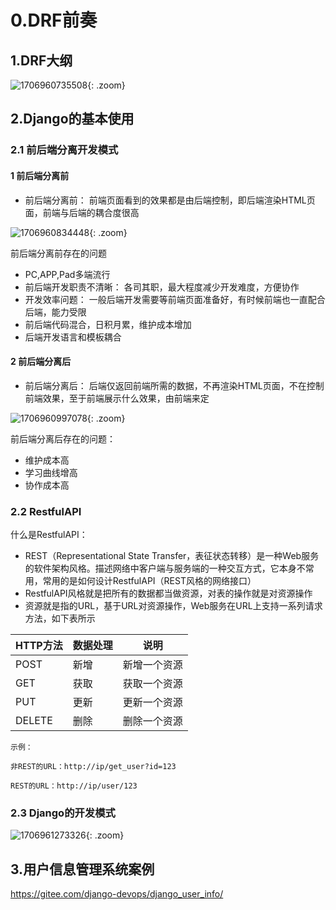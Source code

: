 # 0.DRF前奏


## 1.DRF大纲

![1706960735508](https://cdn.jsdelivr.net/gh/hujianli94/picx-images-hosting@master/1706960735508.webp){: .zoom}



## 2.Django的基本使用

### 2.1 前后端分离开发模式

#### 1 前后端分离前

- 前后端分离前： 前端页面看到的效果都是由后端控制，即后端渲染HTML页面，前端与后端的耦合度很高

![1706960834448](https://cdn.jsdelivr.net/gh/hujianli94/picx-images-hosting@master/1706960834448.webp){: .zoom}


前后端分离前存在的问题

- PC,APP,Pad多端流行
- 前后端开发职责不清晰： 各司其职，最大程度减少开发难度，方便协作
- 开发效率问题： 一般后端开发需要等前端页面准备好，有时候前端也一直配合后端，能力受限
- 前后端代码混合，日积月累，维护成本增加
- 后端开发语言和模板耦合


#### 2 前后端分离后

- 前后端分离后： 后端仅返回前端所需的数据，不再渲染HTML页面，不在控制前端效果，至于前端展示什么效果，由前端来定

![1706960997078](https://cdn.jsdelivr.net/gh/hujianli94/picx-images-hosting@master/1706960997078.webp){: .zoom}


前后端分离后存在的问题：
- 维护成本高
- 学习曲线增高
- 协作成本高



### 2.2 RestfulAPI

什么是RestfulAPI：

- REST（Representational State Transfer，表征状态转移）是一种Web服务的软件架构风格。描述网络中客户端与服务端的一种交互方式，它本身不常用，常用的是如何设计RestfulAPI（REST风格的网络接口）
- RestfulAPI风格就是把所有的数据都当做资源，对表的操作就是对资源操作
- 资源就是指的URL，基于URL对资源操作，Web服务在URL上支持一系列请求方法，如下表所示


|HTTP方法|数据处理|说明|
|------|----|-----|
|POST|新增|新增一个资源|
|GET|获取|获取一个资源|
|PUT|更新|更新一个资源|
|DELETE|删除|删除一个资源|



```
示例：

非REST的URL：http://ip/get_user?id=123

REST的URL：http://ip/user/123
```


### 2.3 Django的开发模式

![1706961273326](https://cdn.jsdelivr.net/gh/hujianli94/picx-images-hosting@master/1706961273326.webp){: .zoom}





## 3.用户信息管理系统案例

https://gitee.com/django-devops/django_user_info/



